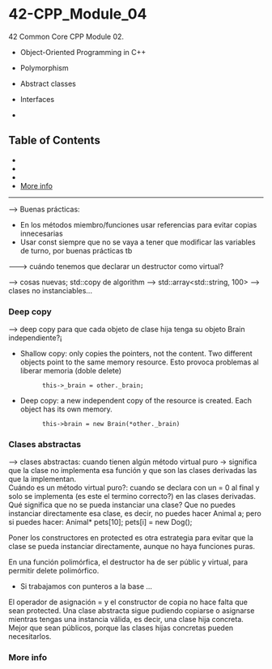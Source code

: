 # 42-CPP_Module_04
42 Common Core CPP Module 02.  
- Object-Oriented Programming in C++
- Polymorphism
- Abstract classes
- Interfaces

- 
## Table of Contents
- [](#)
- [](#f)
- [](#f)
- [More info](#more-info)

----------------------------------------

--> Buenas prácticas:
- En los métodos miembro/funciones usar referencias para evitar copias innecesarias
- Usar const siempre que no se vaya a tener que modificar las variables de turno, por buenas prácticas tb

---> cuándo tenemos que declarar un destructor como virtual?

--> cosas nuevas; std::copy de algorithm
--> std::array<std::string, 100>
--> clases no instanciables...  

### Deep copy
--> deep copy para que cada objeto de clase hija tenga su objeto Brain independiente?¡
- Shallow copy: only copies the pointers, not the content. Two different objects point to the same memory resource. Esto provoca problemas al liberar memoria (doble delete)

            this->_brain = other._brain;
  
- Deep copy: a new independent copy of the resource is created. Each object has its own memory.

            this->brain = new Brain(*other._brain)

### Clases abstractas
--> clases abstractas: cuando tienen algún método virtual puro -> significa que la clase no implementa esa función y que son las clases derivadas las que la implementan.  
Cuándo es un método virtual puro?: cuando se declara con un = 0 al final y solo se implementa (es este el termino correcto?) en las clases derivadas.  
Qué significa que no se pueda instanciar una clase? Que no puedes instanciar directamente esa clase, es decir, no puedes hacer Animal a;
pero si puedes hacer:
Animal* pets[10];
pets[i] = new Dog();

Poner los constructores en protected es otra estrategia para evitar que la clase se pueda instanciar directamente, aunque no haya funciones puras. 

En una función polimórfica, el destructor ha de ser públic y virtual, para permitir delete polimórfico. 
- Si trabajamos con punteros a la base ...

El operador de asignación = y el constructor de copia no hace falta que sean protected. Una clase abstracta sigue pudiendo copiarse o asignarse mientras tengas una instancia válida, es decir, una clase hija concreta. Mejor que sean públicos, porque  las clases hijas concretas pueden necesitarlos. 


### More info
